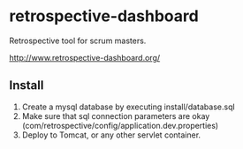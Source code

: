 # retrospective-dashboard
Retrospective tool for scrum masters.

http://www.retrospective-dashboard.org/

## Install
1. Create a mysql database by executing install/database.sql
2. Make sure that sql connection parameters are okay (com/retrospective/config/application.dev.properties)
3. Deploy to Tomcat, or any other servlet container.